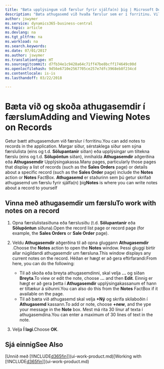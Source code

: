 ```yaml
---
title: "Bæta upplýsingum við færslur fyrir sjálfa(n) þig | Microsoft Docs"
description: "Bæta athugasemd við hvaða færslur sem er í forritinu. Vilji notandi til dæmis koma á framfæri upplýsingum um sölupöntun sem ekki á heima í neinum reitanna á sölupöntuninni er hægt að gera það í athugasemd."
author: jswymer
ms.service: dynamics365-business-central
ms.topic: article
ms.devlang: na
ms.tgt_pltfrm: na
ms.workload: na
ms.search.keywords: 
ms.date: 07/01/2017
ms.author: jswymer
ms.translationtype: HT
ms.sourcegitcommit: d7fb34e1c9428a64c71ff47be8bcff174649c00d
ms.openlocfilehash: 9d56e6710e2567705ce257e7dfc3968eb8f234cd
ms.contentlocale: is-is
ms.lasthandoff: 03/22/2018

---
```

# <a name="adding-and-viewing-notes-on-records"></a><span data-ttu-id="9532b-104">Bæta við og skoða athugasemdir í færslum</span><span class="sxs-lookup"><span data-stu-id="9532b-104">Adding and Viewing Notes on Records</span></span>
 <span data-ttu-id="9532b-105"><!--OnPrem and your colleagues -->Getur bætt athugasemdum við færslur í forritinu.</span><span class="sxs-lookup"><span data-stu-id="9532b-105">You <!--OnPrem and your colleagues -->can add notes to records in the application.</span></span> <span data-ttu-id="9532b-106">Margar síður, sérstaklega síður sem sýna færslulista (eins og t.d. **Sölupantanir** síðan) eða upplýsingar um tiltekna færslu (eins og t.d. **Sölupöntun** síðan), innihalda **Athugasemdir** aðgerðina eða **Athugasemdir** Upplýsingakassa.</span><span class="sxs-lookup"><span data-stu-id="9532b-106">Many pages, particularly those pages that display a list of records (such as the **Sales Orders** page) or details about a specific record (such as the **Sales Order** page) include the **Notes** action or **Notes** FactBox.</span></span> <span data-ttu-id="9532b-107">**Athugasemd** er staðurinn sem þú getur skrifað athugasemd um færslu fyrir sjálfa(n) þig<!--OnPrem or others, and where you can view notes to you from others. For example, a note could be a general comment or processing instruction to your colleague, who can then respond to your note using their own **Notes**. Or, your colleague can add a note that gives you extra information about a sales order that is not covered by the information on the sales order. These notes and correspondences will follow the record as it is processed in the company.--></span><span class="sxs-lookup"><span data-stu-id="9532b-107">**Notes** is where you can write notes about a record to yourself<!--OnPrem or others, and where you can view notes to you from others. For example, a note could be a general comment or processing instruction to your colleague, who can then respond to your note using their own **Notes**. Or, your colleague can add a note that gives you extra information about a sales order that is not covered by the information on the sales order. These notes and correspondences will follow the record as it is processed in the company.--></span></span>

<!--OnPrem
> [!NOTE]  
>  You can only select one recipient of the note.-->  
  
## <a name="to-work-with-notes-on-a-record"></a><span data-ttu-id="9532b-108">Vinna með athugasemdir um færslu</span><span class="sxs-lookup"><span data-stu-id="9532b-108">To work with notes on a record</span></span> 
  
1.  <span data-ttu-id="9532b-109">Opna færslulistasíðuna eða færslusíðu (t.d. **Sölupantanir** eða **Sölupöntun** síðuna).</span><span class="sxs-lookup"><span data-stu-id="9532b-109">Open the record list page or record page (for example, the **Sales Orders** or **Sale Order** page).</span></span>  
  
    <!-- If **Notes** is not visible on the page, then you can customize the page to display the Notes FactBox. -->
  
2.  <span data-ttu-id="9532b-110">Veldu **Athugasemdir** aðgerðina til að opna gluggann **Athugasemdir** .</span><span class="sxs-lookup"><span data-stu-id="9532b-110">Choose the **Notes** action to open the **Notes** window.</span></span> <span data-ttu-id="9532b-111">Þessi gluggi birtir allar núgildandi athugasemdir um færsluna.</span><span class="sxs-lookup"><span data-stu-id="9532b-111">This window displays any current notes on the record.</span></span> <span data-ttu-id="9532b-112">Héðan er hægt er að gera eftirfarandi:</span><span class="sxs-lookup"><span data-stu-id="9532b-112">From here, you can do the following:</span></span>

    -   <span data-ttu-id="9532b-113">Til að skoða eða breyta athugasemdinni, skal velja **...** og síðan **Breyta**.</span><span class="sxs-lookup"><span data-stu-id="9532b-113">To view or edit the note, choose **...** and then **Edit**.</span></span> <span data-ttu-id="9532b-114">Einnig er hægt er að gera þetta í **Athugasemdir** upplýsingakassanum ef hann er tiltækur á síðunni.</span><span class="sxs-lookup"><span data-stu-id="9532b-114">You can also do this from the **Notes** FactBox if it available on the page.</span></span>
    -   <span data-ttu-id="9532b-115">Til að bæta við athugasemd skal velja **+Ný** og skrifa skilaboðin í **Athugasemd** kassann.</span><span class="sxs-lookup"><span data-stu-id="9532b-115">To add or note, choose **+new**, and the ype your message in the **Note** box.</span></span> <span data-ttu-id="9532b-116">Mest má rita 30 línur af texta í athugasemdina.</span><span class="sxs-lookup"><span data-stu-id="9532b-116">You can enter a maximum of 30 lines of text in the note.</span></span> 
  
<!-- 5.  In the **To** field, enter a user ID (your own or someone else’s) to indicate who the note is for.  
  
6.  Select the **Notify** field if you want to send a notification to the user in the **To** field. 
  
     If **Notify** is selected, the note will be sent as a notification to the user's **My Notifications** on the Role Center.  -->
  
3.  <span data-ttu-id="9532b-117">Velja **Í lagi**.</span><span class="sxs-lookup"><span data-stu-id="9532b-117">Choose **OK**.</span></span>  

## <a name="see-also"></a><span data-ttu-id="9532b-118">Sjá einnig</span><span class="sxs-lookup"><span data-stu-id="9532b-118">See Also</span></span>
<span data-ttu-id="9532b-119">[Unnið með [!INCLUDE[d365fin](includes/d365fin_md.md)]](ui-work-product.md)</span><span class="sxs-lookup"><span data-stu-id="9532b-119">[Working with [!INCLUDE[d365fin](includes/d365fin_md.md)]](ui-work-product.md)</span></span>  
